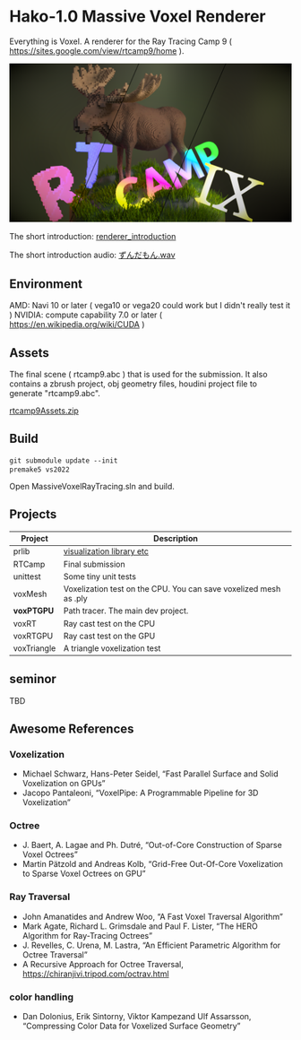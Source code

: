 # Hako-1.0 Massive Voxel Renderer
Everything is Voxel. A renderer for the Ray Tracing Camp 9 ( https://sites.google.com/view/rtcamp9/home ). 

![representitive](representitive.png)

The short introduction: [renderer_introduction](usecase2_submission/renderer_introduction.pdf)

The short introduction audio: [ずんだもん.wav](usecase2_submission/ずんだもん.wav)

## Environment
AMD: Navi 10 or later ( vega10 or vega20 could work but I didn't really test it )
NVIDIA: compute capability 7.0 or later ( https://en.wikipedia.org/wiki/CUDA )

## Assets
The final scene ( rtcamp9.abc ) that is used for the submission. It also contains a zbrush project, obj geometry files, houdini project file to generate "rtcamp9.abc".

[rtcamp9Assets.zip](https://ushiobucket1.s3.ap-northeast-1.amazonaws.com/rtcamp9/rtcamp9Assets.zip)


## Build

```
git submodule update --init
premake5 vs2022
```

Open MassiveVoxelRayTracing.sln and build.

## Projects
| Project | Description |
|---------|---------|
| prlib   | [visualization library etc](https://github.com/Ushio/prlib) |
| RTCamp   | Final submission |
| unittest | Some tiny unit tests |
| voxMesh | Voxelization test on the CPU. You can save voxelized mesh as .ply |
| **voxPTGPU** | Path tracer. The main dev project. |
| voxRT | Ray cast test on the CPU |
| voxRTGPU | Ray cast test on the GPU |
| voxTriangle | A triangle voxelization test |


## seminor 
TBD

## Awesome References
### Voxelization
- Michael Schwarz, Hans-Peter Seidel, “Fast Parallel Surface and Solid Voxelization on GPUs”
- Jacopo Pantaleoni, “VoxelPipe: A Programmable Pipeline for 3D Voxelization”

### Octree
- J. Baert, A. Lagae and Ph. Dutré, “Out-of-Core Construction of Sparse Voxel Octrees”
- Martin Pätzold and Andreas Kolb, “Grid-Free Out-Of-Core Voxelization to Sparse Voxel Octrees on GPU”

### Ray Traversal
- John Amanatides and Andrew Woo, “A Fast Voxel Traversal Algorithm”
- Mark Agate, Richard L. Grimsdale and Paul F. Lister, “The HERO Algorithm for Ray-Tracing Octrees”
- J. Revelles, C. Urena, M. Lastra, “An Efficient Parametric Algorithm for Octree Traversal”
- A Recursive Approach for Octree Traversal, https://chiranjivi.tripod.com/octrav.html

### color handling
- Dan Dolonius, Erik Sintorny, Viktor Kampezand Ulf Assarsson, “Compressing Color Data for Voxelized Surface Geometry”
